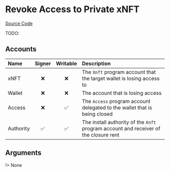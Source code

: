 # Revoke Access to Private xNFT

[Source Code](https://github.com/coral-xyz/xnft/blob/master/programs/xnft/src/instructions/revoke_access.rs)

TODO:

## Accounts

| Name      | Signer | Writable | Description                                                                          |
| :-------- | :----: | :------: | :----------------------------------------------------------------------------------- |
| xNFT      |   ❌    |    ❌     | The `Xnft` program account that the target wallet is losing access to                |
| Wallet    |   ❌    |    ❌     | The account that is losing access                                                    |
| Access    |   ❌    |    ✅     | The `Access` program account delegated to the wallet that is being closed            |
| Authority |   ✅    |    ✅     | The install authority of the `Xnft` program account and receiver of the closure rent |

## Arguments

!> None
